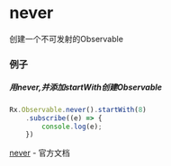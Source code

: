 # never

创建一个不可发射的Observable

### 例子

##### 用never,并添加startWith创建Observable

``` js
Rx.Observable.never().startWith(8)
    .subscribe((e) => {
        console.log(e);
    })

```

[never](http://reactivex.io/rxjs/class/es6/Observable.js~Observable.html#static-method-never) - 官方文档